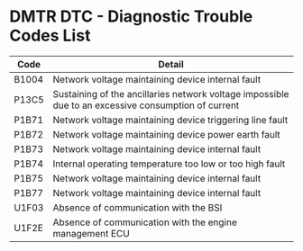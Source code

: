 # DMTR DTC - Diagnostic Trouble Codes List

| Code | Detail |
| - | - |
| B1004 | Network voltage maintaining device internal fault |
| P13C5 | Sustaining of the ancillaries network voltage impossible due to an excessive consumption of current |
| P1B71 | Network voltage maintaining device triggering line fault |
| P1B72 | Network voltage maintaining device power earth fault |
| P1B73 | Network voltage maintaining device internal fault |
| P1B74 | Internal operating temperature too low or too high fault |
| P1B75 | Network voltage maintaining device internal fault |
| P1B77 | Network voltage maintaining device internal fault |
| U1F03 | Absence of communication with the BSI |
| U1F2E | Absence of communication with the engine management ECU |
